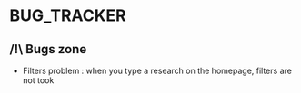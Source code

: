 # BUG_TRACKER
## /!\ Bugs zone


- Filters problem : when you type a research on the homepage, filters are not took
